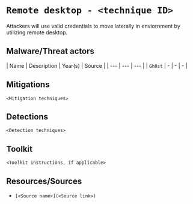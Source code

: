 # `Remote desktop - <technique ID>`

Attackers will use valid credentials to move laterally in enviornment by utilizing remote desktop.

## Malware/Threat actors

| Name | Description | Year(s) | Source |
| --- | --- | --- |
| `Gh0st` | - | - | - |

## Mitigations

`<Mitigation techniques>`

## Detections

`<Detection techniques>`

## Toolkit

`<Toolkit instructions, if applicable>`

## Resources/Sources

* `[<Source name>](<Source link>)`
